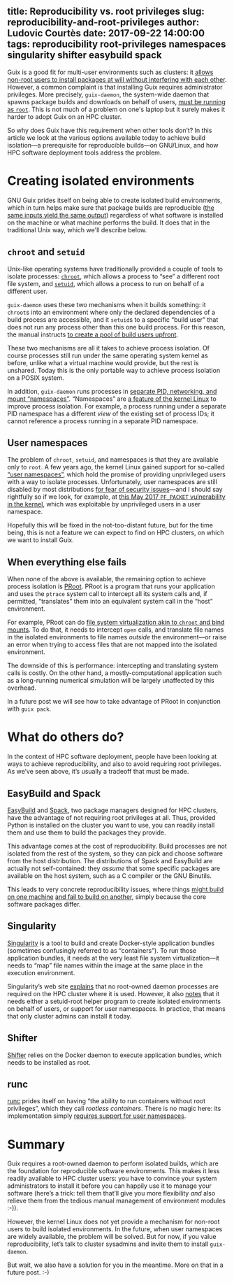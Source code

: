 title: Reproducibility vs. root privileges
slug: reproducibility-and-root-privileges
author: Ludovic Courtès
date: 2017-09-22 14:00:00
tags: reproducibility root-privileges namespaces singularity shifter easybuild spack
---

Guix is a good fit for multi-user environments such as clusters:
it
[allows non-root users to install packages at will without interfering with each other](https://guix.gnu.org/manual/html_node/Features.html).
However, a common complaint is that installing Guix requires administrator
privileges.  More precisely, `guix-daemon`, the system-wide daemon that
spawns package builds and downloads on behalf of
users,
[must be running as `root`](https://guix.gnu.org/manual/html_node/Build-Environment-Setup.html).
This is not much of a problem on one's laptop but it surely makes it
harder to adopt Guix on an HPC cluster.

So why does Guix have this requirement when other tools don’t?  In this
article we look at the various options available today to achieve build
isolation—a prerequisite for reproducible builds—on GNU/Linux, and how HPC
software deployment tools address the problem.

# Creating isolated environments

GNU Guix prides itself on being able to create isolated build
environments, which in turn helps make sure that package builds are
reproducible
([the same inputs yield the same output](https://reproducible-builds.org/docs/definition/))
regardless of what software is installed on the machine or what machine
performs the build.  It does that in the traditional Unix way, which
we'll describe below.

## `chroot` and `setuid`

Unix-like operating systems have traditionally provided a couple of
tools to isolate processes:
[`chroot`](http://man7.org/linux/man-pages/man2/chroot.2.html), which
allows a process to “see” a different root file system, and
[`setuid`](http://man7.org/linux/man-pages/man2/setuid.2.html), which
allows a process to run on behalf of a different user.

`guix-daemon` uses these two mechanisms when it builds something: it
`chroot`s into an environment where only the declared dependencies of a
build process are accessible, and it `setuid`s to a specific “build
user” that does not run any process other than this one build process.
For this reason, the manual instructs
[to create a pool of build users upfront](https://guix.gnu.org/manual/html_node/Build-Environment-Setup.html).

These two mechanisms are all it takes to achieve process isolation.  Of
course processes still run under the same operating system kernel as
before, unlike what a virtual machine would provide, but the rest is
unshared.  Today this is the only portable way to achieve process
isolation on a POSIX system.

In addition, `guix-daemon` runs processes in
[separate PID, networking, and mount “namespaces”](https://git.savannah.gnu.org/cgit/guix.git/tree/nix/libstore/build.cc#n1978).
“Namespaces” are
[a feature of the kernel Linux](http://man7.org/linux/man-pages/man7/namespaces.7.html)
to improve process isolation.  For example, a process running under a
separate PID namespace has a different _view_ of the existing set of
process IDs; it cannot reference a process running in a separate
PID namespace.

## User namespaces

The problem of `chroot`, `setuid`, and namespaces is that they are
available only to `root`.  A few years ago, the kernel Linux gained
support for
so-called
[“user namespaces”](http://man7.org/linux/man-pages/man7/user_namespaces.7.html),
which hold the promise of providing unprivileged users with a way to
isolate processes.  Unfortunately, user namespaces are still disabled by
most
distributions
[for fear of security issues](http://rhelblog.redhat.com/2015/07/07/whats-next-for-containers-user-namespaces/)—and
I should say rightfully so if we look, for example,
at
[this May 2017 `PF_PACKET` vulnerability in the kernel](https://googleprojectzero.blogspot.com/2017/05/exploiting-linux-kernel-via-packet.html),
which was exploitable by unprivileged users in a user namespace.

Hopefully this will be fixed in the not-too-distant future, but for the
time being, this is not a feature we can expect to find on HPC clusters,
on which we want to install Guix.

## When everything else fails

When none of the above is available, the remaining option to achieve
process isolation is [PRoot](https://github.com/proot-me/PRoot/).  PRoot
is a program that runs your application and uses the `ptrace`
system call to intercept all its system calls and, if permitted,
“translates” them into an equivalent system call in the “host”
environment.

For example, PRoot can do [file system virtualization akin to `chroot`
and bind mounts](https://github.com/proot-me/PRoot/blob/master/doc/proot/manual.txt).
To do that, it needs to intercept `open` calls, and translate file names
in the isolated environments to file names _outside_ the environment—or
raise an error when trying to access files that are not mapped into the
isolated environment.

The downside of this is performance: intercepting and translating system
calls is costly.  On the other hand, a mostly-computational application
such as a long-running numerical simulation will be largely unaffected
by this overhead.

In a future post we will see how to take advantage of PRoot in
conjunction with `guix pack`.

# What do others do?

In the context of HPC software deployment, people have been looking at
ways to achieve reproducibility, and also to avoid requiring root
privileges.  As we’ve seen above, it’s usually a tradeoff that must be
made.

## EasyBuild and Spack

[EasyBuild](https://easybuilders.github.io/easybuild/)
and [Spack](https://spack.io/), two package managers designed for HPC
clusters, have the advantage of not requiring root privileges at all.
Thus, provided Python is installed on the cluster you want to use, you
can readily install them and use them to build the packages they
provide.

This advantage comes at the cost of reproducibility.  Build processes
are not isolated from the rest of the system, so they can pick and
choose software from the host distribution.  The distributions of Spack
and EasyBuild are actually not self-contained: they _assume_ that some
specific packages are available on the host system, such as a C compiler
or the GNU Binutils.

This leads to very concrete reproducibility issues, where
things
[might build on one machine](https://github.com/hpcugent/easybuild-easyblocks/issues/293) [and fail to build on another](https://github.com/LLNL/spack/issues/2055),
simply because the core software packages differ.

## Singularity

[Singularity](http://singularity.lbl.gov) is a tool to build and create
Docker-style application bundles (sometimes confusingly referred to as
“containers”).  To run those application bundles, it needs at the very
least file system virtualization—it needs to “map” file names within the
image at the same place in the execution environment.

Singularity’s web
site
[explains](http://singularity.lbl.gov/about#no-root-owned-daemon-processes) that
no root-owned daemon processes are required on the HPC cluster where it
is used.  However, it
also [notes](http://singularity.lbl.gov/docs-security) that it needs
either a setuid-root helper program to create isolated environments on
behalf of users, or support for user namespaces.  In practice, that
means that only cluster admins can install it today.

## Shifter

[Shifter](http://www.nersc.gov/research-and-development/user-defined-images/) relies
on the Docker daemon to execute application bundles, which needs to be
installed as root.

## runc

[runc](https://github.com/opencontainers/runc) prides itself on having
“the ability to run containers without root privileges”, which they call
_rootless containers_.  There is no magic here: its implementation
simply
[requires support for user namespaces](https://github.com/opencontainers/runc/commit/d2f49696b09a60f5ab60f7db8259c52a2a2cdbed).

# Summary

Guix requires a root-owned daemon to perform isolated builds, which are
the foundation for reproducible software environments.  This makes it
less readily available to HPC cluster users: you have to convince your
system administrators to install it before you can happily use it to
manage your software (here’s a trick: tell them that’ll give you more
flexibility _and_ also relieve them from the tedious manual management
of environment modules :-)).

However, the kernel Linux does not yet provide a mechanism for
non-root users to build isolated environments.  In the future, when user
namespaces are widely available, the problem will be solved.  But for
now, if you value reproducibility, let’s talk to cluster sysadmins and
invite them to install `guix-daemon`.

But wait, we also have a solution for you in the meantime.  More on that
in a future post.  :-)
